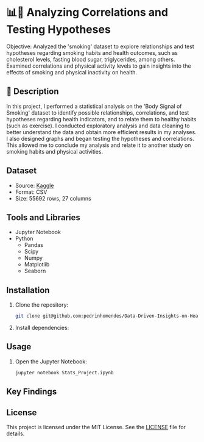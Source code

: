 # 📊🚬 Analyzing Correlations and Testing Hypotheses
Objective: Analyzed the 'smoking' dataset to explore relationships and test hypotheses regarding smoking habits and health outcomes, such as cholesterol levels, fasting blood sugar,  triglycerides, among others. Examined correlations and physical activity levels to gain insights into the effects of smoking and physical inactivity on health.

## 📑 Description
In this project, I performed a statistical analysis on the 'Body Signal of Smoking' dataset to identify possible relationships, correlations, and test hypotheses regarding health indicators, and to relate them to healthy habits (such as exercise). I conducted exploratory analysis and data cleaning to better understand the data and obtain more efficient results in my analyses. I also designed graphs and began testing the hypotheses and correlations. This allowed me to conclude my analysis and relate it to another study on smoking habits and physical activities.

## Dataset
- Source: [Kaggle](smoking.csv)
- Format: CSV
- Size: 55692 rows, 27 columns

## Tools and Libraries
- Jupyter Notebook
- Python
  - Pandas
  - Scipy
  - Numpy
  - Matplotlib
  - Seaborn
    
## Installation
1. Clone the repository:
   ```bash
   git clone git@github.com:pedrinhomendes/Data-Driven-Insights-on-Health-and-Lifestyle.git

2. Install dependencies:

## Usage
1. Open the Jupyter Notebook:
   ```bash
   jupyter notebook Stats_Project.ipynb
## Key Findings 

## License
This project is licensed under the MIT License. See the [LICENSE](https://github.com/pedrinhomendes/Data-Driven-Insights-on-Health-and-Lifestyle/blob/main/LICENSE) file for details.
